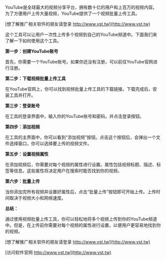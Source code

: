 YouTube是全球最大的视频分享平台，拥有数十亿的用户和上百万的视频内容。为了方便用户上传大量视频，YouTube提供了一个视频批量上传工具。

[想了解推广相关软件的朋友请登录 http://www.vst.tw](http://www.vst.tw)

这个工具可以让用户一次性上传多个视频到自己的YouTube频道中。下面我们来了解一下如何使用这个工具。

**第一步：创建YouTube账号**

首先，你需要一个YouTube账号。如果你还没有注册，可以前往YouTube官网进行注册。

**第二步：下载视频批量上传工具**

在YouTube官网上，你可以找到视频批量上传工具的下载链接。下载完成后，安装工具并打开。

**第三步：登录账号**

在工具的登录界面中，输入你的YouTube账号和密码，并点击登录按钮。

**第四步：添加视频**

在工具的主界面中，你可以看到“添加视频”按钮。点击这个按钮后，会弹出一个文件选择窗口，你可以选择要上传的视频文件。

**第五步：设置视频属性**

在添加视频后，你需要对每个视频的属性进行设置。属性包括视频标题、描述、标签等信息。这些属性将决定用户在搜索时能否找到你的视频。

**第六步：批量上传**

当你添加完所有视频并设置好属性后，点击“批量上传”按钮即可开始上传。上传时间取决于视频大小和网络速度。

**总结：**

通过使用视频批量上传工具，你可以轻松地将多个视频上传到你的YouTube频道中。但是，在上传前你需要对每个视频的属性进行设置，以便用户更容易地找到你的视频。

[想了解推广相关软件的朋友请登录 http://www.vst.tw](http://www.vst.tw)


[访问软件官网 http://www.vst.tw](http://www.vst.tw)
